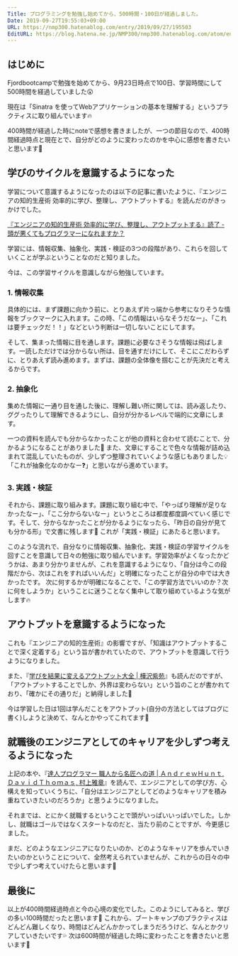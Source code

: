 ```yaml
---
Title: プログラミングを勉強し始めてから、500時間・100日が経過しました。
Date: 2019-09-27T19:55:03+09:00
URL: https://nmp300.hatenablog.com/entry/2019/09/27/195503
EditURL: https://blog.hatena.ne.jp/NMP300/nmp300.hatenablog.com/atom/entry/26006613441410312
---
```


## はじめに
Fjordbootcampで勉強を始めてから、9月23日時点で100日、学習時間にして500時間を経過していました😮

現在は「Sinatra を使ってWebアプリケーションの基本を理解する」というプラクティスに取り組んでいます🔥

400時間が経過した時にnoteで感想を書きましたが、一つの節目なので、400時間経過時点と現在とで、自分がどのように変わったのかを中心に感想を書きたいと思います🤔

## 学びのサイクルを意識するようになった

学習について意識するようになったのは以下の記事に書いたように、『エンジニアの知的生産術 効率的に学び、整理し、アウトプットする』を読んだのがきっかけでした。

[『エンジニアの知的生産術 効率的に学び、整理し、アウトプットする』読了 \- 頭が悪くてもプログラマーになれますか？](https://nmp300.hatenablog.com/entry/2019/09/13/082127)

学習には、情報収集、抽象化、実践・検証の3つの段階があり、これらを回していくことが学ぶということなのだと知りました。

今は、この学習サイクルを意識しながら勉強しています。

### 1. 情報収集

具体的には、まず課題に向かう前に、とりあえず片っ端から参考になりそうな情報をブックマークに入れます。この時、「この情報はいらなそうだなー」、「これは要チェックだ！！」などという判断は一切しないことにしてます。

そして、集まった情報に目を通します。課題に必要なさそうな情報は飛ばします。一読しただけでは分からない所は、目を通すだけにして、そこにこだわらずに、とりあえず読み進めます。まずは、課題の全体像を掴むことが先決だと考えるからです。


### 2. 抽象化

集めた情報に一通り目を通した後に、理解し難い所に関しては、読み返したり、ググったりして理解できるようにし、自分が分かるレベルで端的に文章にします。

一つの資料を読んでも分からなかったことが他の資料と合わせて読むことで、分かるようになることがありました🤔
また、文章にすることで色々な情報が詰め込まれて混乱していたものが、少しずつ整理されていくような感じもありました💡「これが抽象化なのかなー❓」と思いながら進めています。

### 3. 実践・検証
それから、課題に取り組みます。課題に取り組む中で、「やっぱり理解が足りなかったなー」、「ここ分からないなー」というところは都度都度調べていく感じです。そして、分からなかったことが分かるようになったら、「昨日の自分が見ても分かる形」で文書に残します💪
これが「実践・検証」にあたると思います。

このような流れで、自分なりに情報収集、抽象化、実践・検証の学習サイクルを回すことを意識して日々の勉強に取り組んでいます。学習効率がよくなったかどうかは、あまり分かりませんが、これを意識するようになり、「自分は今この段階だから、次はこれをすればいいんだ」と明確になったことが自分の中では大きかったです。
次に何するかが明確になることで、「この学習方法でいいのか？次に何をしようか」ということに迷うことなく集中して取り組めているような気がします🔥

## アウトプットを意識するようになった

これも『エンジニアの知的生産術』の影響ですが、「知識はアウトプットすることで深く定着する」という旨が書かれていたので、アウトプットを意識して行うようになりました。

また、『[学びを結果に変えるアウトプット大全 \| 樺沢紫苑](https://www.amazon.co.jp/dp/B07FZWZPDS/ref=dp-kindle-redirect?_encoding=UTF8&btkr=1)』も読んだのですが、「アウトプットすることでしか、外界は変わらない」という旨のことが書かれており、「確かにその通りだ」と納得しました🤔

今は学習した日は1回は学んだことをアウトプット(自分の方法としてはブログに書く)しようと決めて、なんとかやってこれてます💪

## 就職後のエンジニアとしてのキャリアを少しずつ考えるようになった

上記の本や、『[達人プログラマー 職人から名匠への道 \| ＡｎｄｒｅｗＨｕｎｔ, ＤａｖｉｄＴｈｏｍａｓ, 村上雅章](https://www.amazon.co.jp/dp/B06W567M44/ref=dp-kindle-redirect?_encoding=UTF8&btkr=1)』を読んで、エンジニアとしての学び方、心構えを知っていくうちに、「自分はエンジニアとしてどのようなキャリアを積み重ねていきたいのだろうか」と思うようになりました。

それまでは、とにかく就職するということで頭がいっぱいいっぱいでした。しかし、就職はゴールではなくスタートなのだと、当たり前のことですが、今更感じました。

まだ、どのようなエンジニアになりたいのか、どのようなキャリアを歩んでいきたいのかということについて、全然考えられていませんが、これからの日々の中で少しずつ考えていけたらと思います🤔

## 最後に

以上が400時間経過時点と今の心境の変化でした。このようにしてみると、学びの多い100時間だったと思います🤔
これから、ブートキャンプのプラクティスはどんどん難しくなり、時間はどんどんかかってしまうだろうけど、なんとかクリアしていきたいです💦
次は600時間が経過した時に変わったことを書きたいと思います💪

